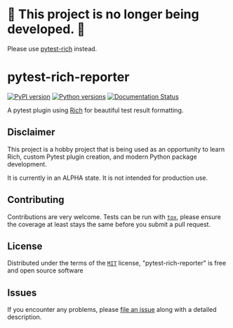 # 🚨 This project is no longer being developed. 🚨

Please use [pytest-rich](https://github.com/nicoddemus/pytest-rich) instead.

# pytest-rich-reporter

[![PyPI version](https://img.shields.io/pypi/v/pytest-rich-reporter.svg)](https://pypi.org/project/pytest-rich-reporter)
[![Python versions](https://img.shields.io/pypi/pyversions/pytest-rich-reporter.svg)](https://pypi.org/project/pytest-rich-reporter)
[![Documentation Status](https://readthedocs.org/projects/pytest-rich-reporter/badge/?version=latest)](https://pytest-rich-reporter.joshthomas.dev/en/latest/?badge=latest)

A pytest plugin using [Rich](https://github.com/Textualize/rich) for beautiful test result formatting.

## Disclaimer

This project is a hobby project that is being used as an opportunity to learn Rich, custom Pytest plugin creation, and modern Python package development.

It is currently in an ALPHA state. It is not intended for production use.

## Contributing

Contributions are very welcome. Tests can be run with [`tox`](tox.ini), please ensure
the coverage at least stays the same before you submit a pull request.

## License

Distributed under the terms of the [`MIT`](LICENSE) license, "pytest-rich-reporter" is free and open source software

## Issues

If you encounter any problems, please [file an issue](https://github.com/joshuadavidthomas/pytest-rich-reporter/issues/new) along with a detailed description.
